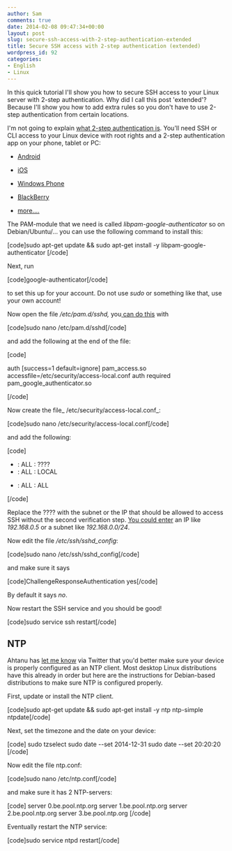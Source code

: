 ```yaml
---
author: Sam
comments: true
date: 2014-02-08 09:47:34+00:00
layout: post
slug: secure-ssh-access-with-2-step-authentication-extended
title: Secure SSH access with 2-step authentication (extended)
wordpress_id: 92
categories:
- English
- Linux
---
```


In this quick tutorial I'll show you how to secure SSH access to your Linux server with 2-step authentication. Why did I call this post 'extended'? Because I'll show you how to add extra rules so you don't have to use 2-step authentication from certain locations.<!-- more -->

I'm not going to explain [what 2-step authentication is](https://support.google.com/accounts/answer/180744). You'll need SSH or CLI access to your Linux device with root rights and a 2-step authentication app on your phone, tablet or PC:



	
  * [Android](https://play.google.com/store/apps/details?id=com.google.android.apps.authenticator2)

	
  * [iOS](https://itunes.apple.com/nl/app/google-authenticator/id388497605)

	
  * [Windows Phone](http://www.windowsphone.com/en-us/store/app/authenticator/021dd79f-0598-e011-986b-78e7d1fa76f8)

	
  * [BlackBerry](http://m.google.com/authenticator)

	
  * [more....](http://www.howtogeek.com/129014/how-to-use-google-authenticator-and-other-two-factor-authentication-apps-without-a-smartphone/)


The PAM-module that we need is called _libpam-google-authenticator_ so on Debian/Ubuntu/... you can use the following command to install this:

[code]sudo apt-get update && sudo apt-get install -y libpam-google-authenticator [/code]

Next, run

[code]google-authenticator[/code]

to set this up for your account. Do not use _sudo_ or something like that, use your own account!

Now open the file _/etc/pam.d/sshd,_ you[ can do this](https://help.ubuntu.com/community/Nano) with

[code]sudo nano /etc/pam.d/sshd[/code]

and add the following at the end of the file:

[code]

auth [success=1 default=ignore] pam_access.so accessfile=/etc/security/access-local.conf
auth required pam_google_authenticator.so

[/code]

Now create the file_ /etc/security/access-local.conf_:

[code]sudo nano /etc/security/access-local.conf[/code]

and add the following:

[code]

+ : ALL : ????
+ : ALL : LOCAL
- : ALL : ALL

[/code]

Replace the ???? with the subnet or the IP that should be allowed to access SSH without the second verification step. [You could enter](http://linux.die.net/man/5/access.conf) an IP like _192.168.0.5_ or a subnet like _192.168.0.0/24_.

Now edit the file _/etc/ssh/sshd_config_:

[code]sudo nano /etc/ssh/sshd_config[/code]

and make sure it says

[code]ChallengeResponseAuthentication yes[/code]

By default it says _no_.

Now restart the SSH service and you should be good!

[code]sudo service ssh restart[/code]


## NTP


Ahtanu has [let me know](https://twitter.com/ahtanu/status/432092745348677632) via Twitter that you'd better make sure your device is properly configured as an NTP client. Most desktop Linux distributions have this already in order but here are the instructions for Debian-based distributions to make sure NTP is configured properly.

First, update or install the NTP client.

[code]sudo apt-get update && sudo apt-get install -y ntp ntp-simple ntpdate[/code]

Next, set the timezone and the date on your device:

[code]
sudo tzselect
sudo date --set 2014-12-31
sudo date --set 20:20:20
[/code]

Now edit the file ntp.conf:

[code]sudo nano /etc/ntp.conf[/code]

and make sure it has 2 NTP-servers:

[code]
server 0.be.pool.ntp.org
server 1.be.pool.ntp.org
server 2.be.pool.ntp.org
server 3.be.pool.ntp.org
[/code]

Eventually restart the NTP service:

[code]sudo service ntpd restart[/code]

